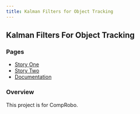 ```yaml
---
title: Kalman Filters for Object Tracking
---
```

## Kalman Filters For Object Tracking 

### Pages
- [Story One](story_one.md)
- [Story Two](story_one.md)
- [Documentation](story_one.md)

### Overview
This project is for CompRobo.
